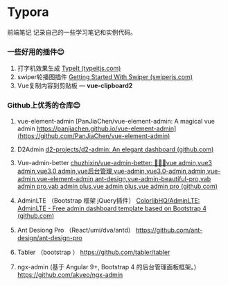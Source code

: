 # Typora
 前端笔记
 记录自己的一些学习笔记和实例代码。

### 一些好用的插件😊

1. 打字机效果生成 [TypeIt (typeitjs.com)](https://typeitjs.com/)
2. swiper轮播图插件 [Getting Started With Swiper (swiperjs.com)](https://swiperjs.com/get-started) 
3. Vue复制内容到剪贴板 — **vue-clipboard2**

### Github上优秀的仓库😊

1. vue-element-admin   [PanJiaChen/vue-element-admin: A magical vue admin https://panjiachen.github.io/vue-element-admin](https://github.com/PanJiaChen/vue-element-admin)

2. D2Admin [d2-projects/d2-admin: An elegant dashboard (github.com)](https://github.com/d2-projects/d2-admin)

3. Vue-admin-better  [chuzhixin/vue-admin-better: 🚀🚀🚀vue admin,vue3 admin,vue3.0 admin,vue后台管理,vue-admin,vue3.0-admin,admin,vue-admin,vue-element-admin,ant-design,vue-admin-beautiful-pro,vab admin pro,vab admin plus,vue admin plus,vue admin pro (github.com)](https://github.com/chuzhixin/vue-admin-better)
4. AdminLTE （Bootstrap 框架  jQuery插件） [ColorlibHQ/AdminLTE: AdminLTE - Free admin dashboard template based on Bootstrap 4 (github.com)](https://github.com/ColorlibHQ/AdminLTE)

5.  Ant Desiong Pro   （React/umi/dva/antd） https://github.com/ant-design/ant-design-pro
6.  Tabler （bootstrap ） https://github.com/tabler/tabler

7.  ngx-admin (基于 Angular 9+, Bootstrap 4 的后台管理面板框架。)  https://github.com/akveo/ngx-admin


